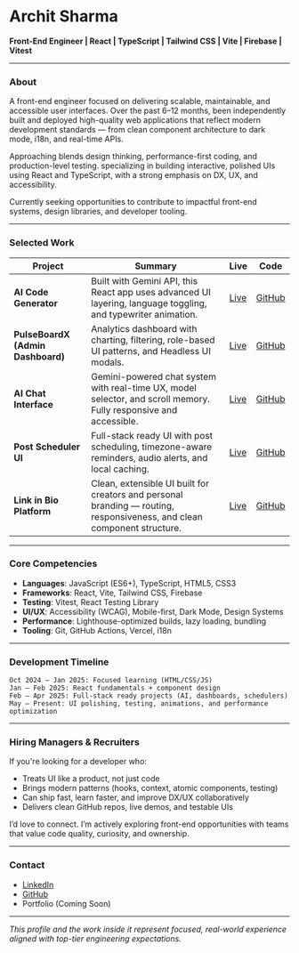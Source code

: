 # Archit Sharma

**Front-End Engineer | React | TypeScript | Tailwind CSS | Vite | Firebase | Vitest**

---

### About

A front-end engineer focused on delivering scalable, maintainable, and accessible user interfaces. Over the past 6–12 months, been independently built and deployed high-quality web applications that reflect modern development standards — from clean component architecture to dark mode, i18n, and real-time APIs.

Approaching blends design thinking, performance-first coding, and production-level testing. specializing in building interactive, polished UIs using React and TypeScript, with a strong emphasis on DX, UX, and accessibility.

Currently seeking opportunities to contribute to impactful front-end systems, design libraries, and developer tooling.

---

### Selected Work

| Project                           | Summary                                                                                                                 | Live                                                   | Code                                                        |
| --------------------------------- | ----------------------------------------------------------------------------------------------------------------------- | ------------------------------------------------------ | ----------------------------------------------------------- |
| **AI Code Generator**             | Built with Gemini API, this React app uses advanced UI layering, language toggling, and typewriter animation.           | [Live](https://ai-code-generator-navy.vercel.app/)     | [GitHub](https://github.com/archit-react/AI-Code-Generator) |
| **PulseBoardX (Admin Dashboard)** | Analytics dashboard with charting, filtering, role-based UI patterns, and Headless UI modals.                           | [Live](https://admin-dashboard-green-nine.vercel.app/) | [GitHub](https://github.com/archit-react/Admin-Dashboard)   |
| **AI Chat Interface**             | Gemini-powered chat system with real-time UX, model selector, and scroll memory. Fully responsive and accessible.       | [Live](https://ai-chat-bot-app-seven.vercel.app/)      | [GitHub](https://github.com/archit-react/AI-ChatBot)        |
| **Post Scheduler UI**             | Full-stack ready UI with post scheduling, timezone-aware reminders, audio alerts, and local caching.                    | [Live](https://post-scheduler-ui.vercel.app/)          | [GitHub](https://github.com/archit-react/Post-Scheduler-UI) |
| **Link in Bio Platform**          | Clean, extensible UI built for creators and personal branding — routing, responsiveness, and clean component structure. | [Live](https://linkinbio-app.vercel.app/)              | [GitHub](https://github.com/archit-react/link-in-bio-app)   |

---

### Core Competencies

- **Languages**: JavaScript (ES6+), TypeScript, HTML5, CSS3
- **Frameworks**: React, Vite, Tailwind CSS, Firebase
- **Testing**: Vitest, React Testing Library
- **UI/UX**: Accessibility (WCAG), Mobile-first, Dark Mode, Design Systems
- **Performance**: Lighthouse-optimized builds, lazy loading, bundling
- **Tooling**: Git, GitHub Actions, Vercel, i18n

---

### Development Timeline

```
Oct 2024 – Jan 2025: Focused learning (HTML/CSS/JS)
Jan – Feb 2025: React fundamentals + component design
Feb – Apr 2025: Full-stack ready projects (AI, dashboards, schedulers)
May – Present: UI polishing, testing, animations, and performance optimization
```

---

### Hiring Managers & Recruiters

If you're looking for a developer who:

- Treats UI like a product, not just code
- Brings modern patterns (hooks, context, atomic components, testing)
- Can ship fast, learn faster, and improve DX/UX collaboratively
- Delivers clean GitHub repos, live demos, and testable UIs

I’d love to connect. I’m actively exploring front-end opportunities with teams that value code quality, curiosity, and ownership.

---

### Contact

- [LinkedIn](https://www.linkedin.com/in/archit-react)
- [GitHub](https://github.com/archit-react)
- Portfolio (Coming Soon)

---

_This profile and the work inside it represent focused, real-world experience aligned with top-tier engineering expectations._
